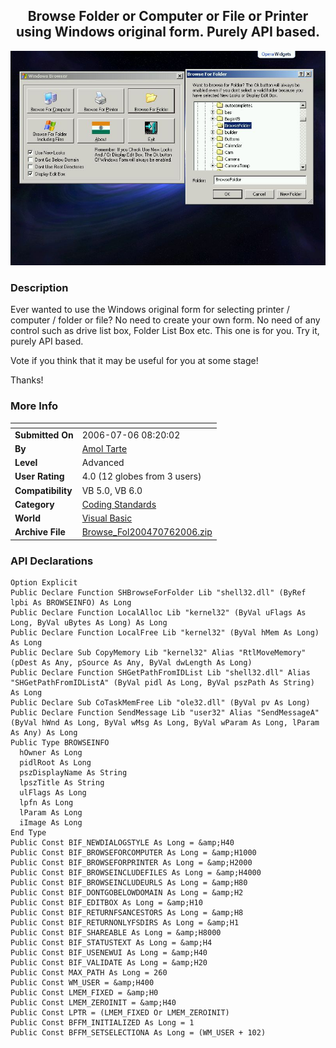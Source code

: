 ﻿<div align="center">

## Browse Folder or Computer or File or Printer using Windows original form\. Purely API based\.

<img src="PIC200676818202638.jpg">
</div>

### Description

Ever wanted to use the Windows original form for selecting printer / computer / folder or file? No need to create your own form. No need of any control such as drive list box, Folder List Box etc. This one is for you. Try it, purely API based.

Vote if you think that it may be useful for you at some stage!

Thanks!
 
### More Info
 


<span>             |<span>
---                |---
**Submitted On**   |2006-07-06 08:20:02
**By**             |[Amol Tarte](https://github.com/Planet-Source-Code/PSCIndex/blob/master/ByAuthor/amol-tarte.md)
**Level**          |Advanced
**User Rating**    |4.0 (12 globes from 3 users)
**Compatibility**  |VB 5\.0, VB 6\.0
**Category**       |[Coding Standards](https://github.com/Planet-Source-Code/PSCIndex/blob/master/ByCategory/coding-standards__1-43.md)
**World**          |[Visual Basic](https://github.com/Planet-Source-Code/PSCIndex/blob/master/ByWorld/visual-basic.md)
**Archive File**   |[Browse\_Fol200470762006\.zip](https://github.com/Planet-Source-Code/amol-tarte-browse-folder-or-computer-or-file-or-printer-using-windows-original-form-purely__1-65879/archive/master.zip)

### API Declarations

```
Option Explicit
Public Declare Function SHBrowseForFolder Lib "shell32.dll" (ByRef lpbi As BROWSEINFO) As Long
Public Declare Function LocalAlloc Lib "kernel32" (ByVal uFlags As Long, ByVal uBytes As Long) As Long
Public Declare Function LocalFree Lib "kernel32" (ByVal hMem As Long) As Long
Public Declare Sub CopyMemory Lib "kernel32" Alias "RtlMoveMemory" (pDest As Any, pSource As Any, ByVal dwLength As Long)
Public Declare Function SHGetPathFromIDList Lib "shell32.dll" Alias "SHGetPathFromIDListA" (ByVal pidl As Long, ByVal pszPath As String) As Long
Public Declare Sub CoTaskMemFree Lib "ole32.dll" (ByVal pv As Long)
Public Declare Function SendMessage Lib "user32" Alias "SendMessageA" (ByVal hWnd As Long, ByVal wMsg As Long, ByVal wParam As Long, lParam As Any) As Long
Public Type BROWSEINFO
  hOwner As Long
  pidlRoot As Long
  pszDisplayName As String
  lpszTitle As String
  ulFlags As Long
  lpfn As Long
  lParam As Long
  iImage As Long
End Type
Public Const BIF_NEWDIALOGSTYLE As Long = &amp;H40
Public Const BIF_BROWSEFORCOMPUTER As Long = &amp;H1000
Public Const BIF_BROWSEFORPRINTER As Long = &amp;H2000
Public Const BIF_BROWSEINCLUDEFILES As Long = &amp;H4000
Public Const BIF_BROWSEINCLUDEURLS As Long = &amp;H80
Public Const BIF_DONTGOBELOWDOMAIN As Long = &amp;H2
Public Const BIF_EDITBOX As Long = &amp;H10
Public Const BIF_RETURNFSANCESTORS As Long = &amp;H8
Public Const BIF_RETURNONLYFSDIRS As Long = &amp;H1
Public Const BIF_SHAREABLE As Long = &amp;H8000
Public Const BIF_STATUSTEXT As Long = &amp;H4
Public Const BIF_USENEWUI As Long = &amp;H40
Public Const BIF_VALIDATE As Long = &amp;H20
Public Const MAX_PATH As Long = 260
Public Const WM_USER = &amp;H400
Public Const LMEM_FIXED = &amp;H0
Public Const LMEM_ZEROINIT = &amp;H40
Public Const LPTR = (LMEM_FIXED Or LMEM_ZEROINIT)
Public Const BFFM_INITIALIZED As Long = 1
Public Const BFFM_SETSELECTIONA As Long = (WM_USER + 102)
```





